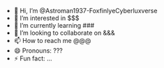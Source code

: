 - 👋 Hi, I’m @Astroman1937-FoxfinlyeCyberluxverse
- 👀 I’m interested in $$$
- 🌱 I’m currently learning ###
- 💞️ I’m looking to collaborate on &&&
- 📫 How to reach me @@@
- 😄 Pronouns: ???
- ⚡ Fun fact: ...

